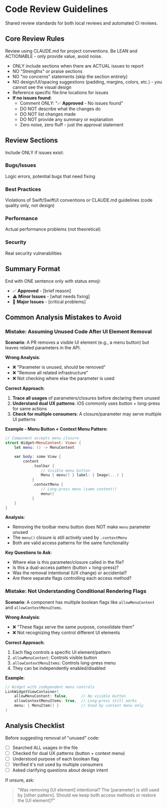 # Code Review Guidelines

Shared review standards for both local reviews and automated CI reviews.

## Core Review Rules

Review using CLAUDE.md for project conventions. Be LEAN and ACTIONABLE - only provide value, avoid noise.

- ONLY include sections when there are ACTUAL issues to report
- NO "Strengths" or praise sections
- NO "no concerns" statements (skip the section entirely)
- NO design/UI/spacing suggestions (padding, margins, colors, etc.) - you cannot see the visual design
- Reference specific file:line locations for issues
- **If no issues found**:
  - Comment ONLY: "✅ **Approved** - No issues found"
  - DO NOT describe what the changes do
  - DO NOT list changes made
  - DO NOT provide any summary or explanation
  - Zero noise, zero fluff - just the approval statement

## Review Sections

Include ONLY if issues exist:

### Bugs/Issues
Logic errors, potential bugs that need fixing

### Best Practices
Violations of Swift/SwiftUI conventions or CLAUDE.md guidelines (code quality only, not design)

### Performance
Actual performance problems (not theoretical)

### Security
Real security vulnerabilities

## Summary Format

End with ONE sentence only with status emoji:
- ✅ **Approved** - [brief reason]
- ⚠️ **Minor Issues** - [what needs fixing]
- 🚨 **Major Issues** - [critical problems]

## Common Analysis Mistakes to Avoid

### Mistake: Assuming Unused Code After UI Element Removal

**Scenario**: A PR removes a visible UI element (e.g., a menu button) but leaves related parameters in the API.

**Wrong Analysis**:
- ❌ "Parameter is unused, should be removed"
- ❌ "Remove all related infrastructure"
- ❌ Not checking where else the parameter is used

**Correct Approach**:
1. **Trace all usages** of parameters/closures before declaring them unused
2. **Understand dual UX patterns**: iOS commonly uses button + long-press for same actions
3. **Check for multiple consumers**: A closure/parameter may serve multiple UI patterns

**Example - Menu Button + Context Menu Pattern**:
```swift
// Component accepts menu closure
struct Widget<MenuContent: View> {
    let menu: () -> MenuContent

    var body: some View {
        content
            .toolbar {
                // Visible menu button
                Menu { menu() } label: { Image(...) }
            }
            .contextMenu {
                // Long-press menu (same content!)
                menu()
            }
    }
}
```

**Analysis**:
- Removing the toolbar menu button does NOT make `menu` parameter unused
- The `menu()` closure is still actively used by `.contextMenu`
- Both are valid access patterns for the same functionality

**Key Questions to Ask**:
- Where else is this parameter/closure called in the file?
- Is this a dual-access pattern (button + long-press)?
- Was the removal intentional (UX change) or accidental?
- Are there separate flags controlling each access method?

### Mistake: Not Understanding Conditional Rendering Flags

**Scenario**: A component has multiple boolean flags like `allowMenuContent` and `allowContextMenuItems`.

**Wrong Analysis**:
- ❌ "These flags serve the same purpose, consolidate them"
- ❌ Not recognizing they control different UI elements

**Correct Approach**:
1. Each flag controls a specific UI element/pattern
2. `allowMenuContent`: Controls visible button
3. `allowContextMenuItems`: Controls long-press menu
4. They can be independently enabled/disabled

**Example**:
```swift
// Widget with independent menu controls
LinkWidgetViewContainer(
    allowMenuContent: false,      // No visible button
    allowContextMenuItems: true,  // Long-press still works
    menu: { MenuItem() }          // Used by context menu only
)
```

## Analysis Checklist

Before suggesting removal of "unused" code:
- [ ] Searched ALL usages in the file
- [ ] Checked for dual UX patterns (button + context menu)
- [ ] Understood purpose of each boolean flag
- [ ] Verified it's not used by multiple consumers
- [ ] Asked clarifying questions about design intent

If unsure, ask:
> "Was removing [UI element] intentional? The [parameter] is still used by [other pattern]. Should we keep both access methods or restore the [UI element]?"
